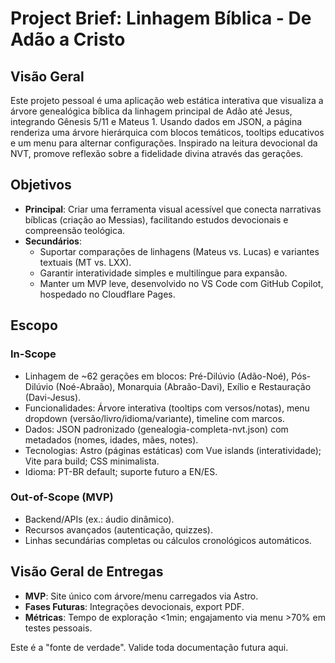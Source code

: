 # Project Brief: Linhagem Bíblica - De Adão a Cristo

## Visão Geral

Este projeto pessoal é uma aplicação web estática interativa que visualiza a árvore genealógica bíblica da linhagem principal de Adão até Jesus, integrando Gênesis 5/11 e Mateus 1. Usando dados em JSON, a página renderiza uma árvore hierárquica com blocos temáticos, tooltips educativos e um menu para alternar configurações. Inspirado na leitura devocional da NVT, promove reflexão sobre a fidelidade divina através das gerações.

## Objetivos

- **Principal**: Criar uma ferramenta visual acessível que conecta narrativas bíblicas (criação ao Messias), facilitando estudos devocionais e compreensão teológica.
- **Secundários**:
  - Suportar comparações de linhagens (Mateus vs. Lucas) e variantes textuais (MT vs. LXX).
  - Garantir interatividade simples e multilíngue para expansão.
  - Manter um MVP leve, desenvolvido no VS Code com GitHub Copilot, hospedado no Cloudflare Pages.

## Escopo

### In-Scope

- Linhagem de ~62 gerações em blocos: Pré-Dilúvio (Adão-Noé), Pós-Dilúvio (Noé-Abraão), Monarquia (Abraão-Davi), Exílio e Restauração (Davi-Jesus).
- Funcionalidades: Árvore interativa (tooltips com versos/notas), menu dropdown (versão/livro/idioma/variante), timeline com marcos.
- Dados: JSON padronizado (genealogia-completa-nvt.json) com metadados (nomes, idades, mães, notes).
- Tecnologias: Astro (páginas estáticas) com Vue islands (interatividade); Vite para build; CSS minimalista.
- Idioma: PT-BR default; suporte futuro a EN/ES.

### Out-of-Scope (MVP)

- Backend/APIs (ex.: áudio dinâmico).
- Recursos avançados (autenticação, quizzes).
- Linhas secundárias completas ou cálculos cronológicos automáticos.

## Visão Geral de Entregas

- **MVP**: Site único com árvore/menu carregados via Astro.
- **Fases Futuras**: Integrações devocionais, export PDF.
- **Métricas**: Tempo de exploração <1min; engajamento via menu >70% em testes pessoais.

Este é a "fonte de verdade". Valide toda documentação futura aqui.
